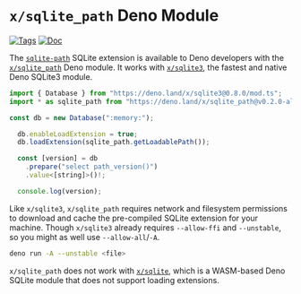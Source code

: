 <!--- Generated with the deno_generate_package.sh script, don't edit by hand! -->

# `x/sqlite_path` Deno Module

[![Tags](https://img.shields.io/github/release/asg017/sqlite-path)](https://github.com/asg017/sqlite-path/releases)
[![Doc](https://doc.deno.land/badge.svg)](https://doc.deno.land/https/deno.land/x/sqlite-path@0.2.0-alpha.1/mod.ts)

The [`sqlite-path`](https://github.com/asg017/sqlite-path) SQLite extension is available to Deno developers with the [`x/sqlite_path`](https://deno.land/x/sqlite-path) Deno module. It works with [`x/sqlite3`](https://deno.land/x/sqlite3), the fastest and native Deno SQLite3 module.

```js
import { Database } from "https://deno.land/x/sqlite3@0.8.0/mod.ts";
import * as sqlite_path from "https://deno.land/x/sqlite_path@v0.2.0-alpha.1/mod.ts";

const db = new Database(":memory:");

  db.enableLoadExtension = true;
  db.loadExtension(sqlite_path.getLoadablePath());

  const [version] = db
    .prepare("select path_version()")
    .value<[string]>()!;

  console.log(version);

```

Like `x/sqlite3`, `x/sqlite_path` requires network and filesystem permissions to download and cache the pre-compiled SQLite extension for your machine. Though `x/sqlite3` already requires `--allow-ffi` and `--unstable`, so you might as well use `--allow-all`/`-A`.

```bash
deno run -A --unstable <file>
```

`x/sqlite_path` does not work with [`x/sqlite`](https://deno.land/x/sqlite@v3.7.0), which is a WASM-based Deno SQLite module that does not support loading extensions.
